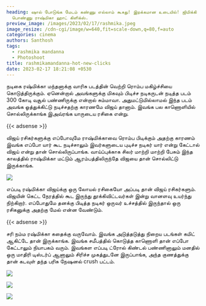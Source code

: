 ```yaml
---
heading: ஷால் போடுங்க மேடம் கண்ணு எல்லாம் கூசுது! இறக்கமான உடையில்! ஜிமிக்கி
  பொண்ணு ராஷ்மிகா ஹாட் கிளிக்ஸ்.
preview_image: /images/2023/02/17/rashmika.jpeg
image_resize: /cdn-cgi/image/w=640,fit=scale-down,q=80,f=auto
categories: cinema
authors: Santhosh
tags:
  - rashmika mandanna
  - Photoshoot
title: rashmikamandanna-hot-new-clicks
date: 2023-02-17 18:21:08 +0530
---
```

நடிகை ரஷ்மிக்கா மந்தனாக்கு வாரிசு படத்தின் வெற்றி ரொம்ப மகிழ்ச்சியை கொடுத்திருக்கும். ஏனென்றால் அவங்களுக்கு மிகவும் பிடிச்ச நடிகருடன் நடித்த படம் 300 கோடி வசூல் பண்ணிருக்கு என்றால் சும்மாவா. அதுமட்டுமில்லாமல் இந்த படம் அவங்க ஓத்துக்கிட்டு நடிச்சதற்கு காரணமே விஜய் தானாம். இவங்க பல காணொளியில் சொல்லிருக்காங்க இஅவ்ரங்க யாருடைய ரசிகை என்று.

{{< adsense >}} 

விஜய் ரசிகர்களுக்கு எப்போவுமே ராஷ்மிக்காவை ரொம்ப பிடிக்கும் அதற்கு காரணம் இவங்க எப்போ யார் கூட நடிச்சாலும் இவர்களுடைய புடிச்ச நடிகர் யார் என்று கேட்டால் விஜய் என்று தான் சொல்லிருப்பாங்க. வாய்ப்புக்காக சிலர் மாற்றி மாற்றி பேசும் இந்த காலத்தில் ராஷ்மிக்கா மட்டும் ஆரம்பத்திலிருந்தே விஜயை தான் சொல்லிட்டு இருக்காங்க.



![](/images/2023/02/17/rashmikamandanna-hot-new-clicks.jpeg)

எப்படி ரஷ்மிக்கா விஜய்க்கு ஒரு லோயல் ரசிகையோ அப்படி தான் விஜய் ரசிகர்களும். விஜயின் கெட்ட நேரத்தில் கூட இருந்து தூக்கிவிட்டவர்கள் இன்று வானளவு உயர்ந்து நிற்கிறார். எப்போதுமே தனக்கு பிடித்த நடிகர் ஒருவர் உச்சத்தில் இருந்தால் ஒரு ரசிகனுக்கு அதற்கு மேல் என்ன வேண்டும்.  

{{< adsense >}}  

சரி நம்ம ரஷ்மிக்கா கதைக்கு வருவோம். இவங்க அடுத்தடுத்து நிறைய படங்கள் கமிட் ஆகிட்டே தான் இருக்காங்க. இவங்க சமீபத்தில் கொடுத்த காணொளி தான் எப்போ கேட்டாலும் நியாபகம் வரும். இவங்கள எப்படி ட்ரோல் கிண்டல் பண்ணினாலும் மனதில் ஒரு மாதிரி டிஸ்டர்ப் ஆனாலும் சிரிச்ச முகத்துடனே இருப்பாங்க, அந்த குணத்துக்கு தான் கடவுள் தந்த பரிசு நேஷனல் crush பட்டம். 

![](/images/2023/02/17/rashmikamandanna-hot-new-clicks22.jpeg)

![](/images/2023/02/17/rashmikamandanna-hot-new-clicks44.jpeg)

![](/images/2023/02/17/rashmikamandanna-hot-new-clickss.jpeg)